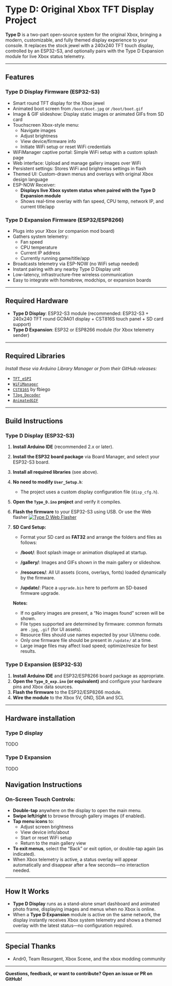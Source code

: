 # Type D: Original Xbox TFT Display Project

**Type D** is a two-part open-source system for the original Xbox, bringing a modern, customizable, and fully themed display experience to your console. It replaces the stock jewel with a 240x240 TFT touch display, controlled by an ESP32-S3, and optionally pairs with the Type D Expansion module for live Xbox status telemetry.

---

## Features

### Type D Display Firmware (ESP32-S3)

- Smart round TFT display for the Xbox jewel  
- Animated boot screen from `/boot/boot.jpg` or `/boot/boot.gif`  
- Image & GIF slideshow: Display static images or animated GIFs from SD card  
- Touchscreen Xbox-style menu:  
  - Navigate images  
  - Adjust brightness  
  - View device/firmware info  
  - Initiate WiFi setup or reset WiFi credentials  
- WiFiManager captive portal: Simple WiFi setup with a custom splash page  
- Web interface: Upload and manage gallery images over WiFi  
- Persistent settings: Stores WiFi and brightness settings in flash  
- Themed UI: Custom-drawn menus and overlays with original Xbox design language  
- ESP-NOW Receiver:  
  - **Displays live Xbox system status when paired with the Type D Expansion module**  
  - Shows real-time overlay with fan speed, CPU temp, network IP, and current title/app  

### Type D Expansion Firmware (ESP32/ESP8266)

- Plugs into your Xbox (or companion mod board)  
- Gathers system telemetry:  
  - Fan speed  
  - CPU temperature  
  - Current IP address  
  - Currently running game/title/app  
- Broadcasts telemetry via ESP-NOW (no WiFi setup needed)  
- Instant pairing with any nearby Type D Display unit  
- Low-latency, infrastructure-free wireless communication  
- Easy to integrate with homebrew, modchips, or expansion boards  

---

## Required Hardware

- **Type D Display**: ESP32-S3 module (recommended: ESP32-S3 + 240x240 TFT round GC9A01 display + CST816S touch panel + SD card support)
- **Type D Expansion**: ESP32 or ESP8266 module (for Xbox telemetry sender)

---

## Required Libraries

_Install these via Arduino Library Manager or from their GitHub releases:_

- [`TFT_eSPI`](https://github.com/Bodmer/TFT_eSPI)
- [`WiFiManager`](https://github.com/tzapu/WiFiManager)
- [`CST816S`](https://github.com/fbiego/CST816S) by fbiego
- [`TJpg_Decoder`](https://github.com/Bodmer/TJpg_Decoder)
- [`AnimatedGIF`](https://github.com/bitbank2/AnimatedGIF)
---

## Build Instructions

### Type D Display (ESP32-S3)

1. **Install Arduino IDE** (recommended 2.x or later).
2. **Install the ESP32 board package** via Board Manager, and select your ESP32-S3 board.
3. **Install all required libraries** (see above).
4. **No need to modify `User_Setup.h`**:  
   - The project uses a custom display configuration file (`disp_cfg.h`).
5. **Open the `Type_D.ino` project** and verify it compiles.
6. **Flash the firmware** to your ESP32-S3 using USB. Or use the Web flasher [![Type D Web Flasher](https://img.shields.io/badge/Web%20Flasher-Type%20D-green?logo=esp32&logoColor=white)](https://darkone83.github.io/type-d.github.io/)

7. **SD Card Setup:**  
   - Format your SD card as **FAT32** and arrange the folders and files as follows:


   - **/boot/**: Boot splash image or animation displayed at startup.
   - **/gallery/**: Images and GIFs shown in the main gallery or slideshow.
   - **/resources/**: All UI assets (icons, overlays, fonts) loaded dynamically by the firmware.
   - **/update/**: Place a `upgrade.bin` here to perform an SD-based firmware upgrade.

   **Notes:**
   - If no gallery images are present, a “No images found” screen will be shown.
   - File types supported are determined by firmware: common formats are `.jpg`, `.gif` (for UI assets).
   - Resource files should use names expected by your UI/menu code.
   - Only one firmware file should be present in `/update/` at a time.
   - Large image files may affect load speed; optimize/resize for best results.



### Type D Expansion (ESP32-S3)

1. **Install Arduino IDE** and ESP32/ESP8266 board package as appropriate.
2. **Open the `Type_D_exp.ino` (or equivalent)** and configure your hardware pins and Xbox data sources.
3. **Flash the firmware** to the ESP32/ESP8266 module.
4. **Wire the module** to the Xbox 5V, GND, SDA and SCL
---

## Hardware installation

### Type D display
TODO

### Type D Expansion
TODO

## Navigation Instructions

### On-Screen Touch Controls:

- **Double-tap** anywhere on the display to open the main menu.
- **Swipe left/right** to browse through gallery images (if enabled).
- **Tap menu icons** to:
  - Adjust screen brightness
  - View device info/about
  - Start or reset WiFi setup
  - Return to the main gallery view
- **To exit menus**, select the “Back” or exit option, or double-tap again (as indicated).
- When Xbox telemetry is active, a status overlay will appear automatically and disappear after a few seconds—no interaction needed.

---

## How It Works

- **Type D Display** runs as a stand-alone smart dashboard and animated photo frame, displaying images and menus when no Xbox is online.
- When a **Type D Expansion** module is active on the same network, the display instantly receives Xbox system telemetry and shows a themed overlay with the latest status—no configuration required.

---

## Special Thanks

- Andr0, Team Resurgent, Xbox Scene, and the xbox modding community

---

**Questions, feedback, or want to contribute? Open an issue or PR on GitHub!**
